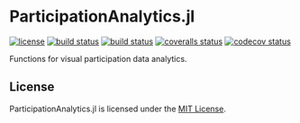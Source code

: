 # ParticipationAnalytics.jl

[![license](https://img.shields.io/badge/license-MIT-blue.svg)](https://github.com/laschuet/ParticipationAnalytics.jl/blob/master/LICENSE.txt)
[![build status](https://travis-ci.org/laschuet/ParticipationAnalytics.jl.svg?branch=master)](https://travis-ci.org/laschuet/ParticipationAnalytics.jl)
[![build status](https://ci.appveyor.com/api/projects/status/64dtv4e97lpv59wr/branch/master?svg=true)](https://ci.appveyor.com/project/laschuet/participationanalytics-jl/branch/master)
[![coveralls status](https://coveralls.io/repos/github/laschuet/ParticipationAnalytics.jl/badge.svg?branch=master)](https://coveralls.io/github/laschuet/ParticipationAnalytics.jl?branch=master)
[![codecov status](https://codecov.io/gh/laschuet/ParticipationAnalytics.jl/branch/master/graph/badge.svg)](https://codecov.io/gh/laschuet/ParticipationAnalytics.jl)

Functions for visual participation data analytics.

## License

ParticipationAnalytics.jl is licensed under the [MIT License](./LICENSE.txt).
